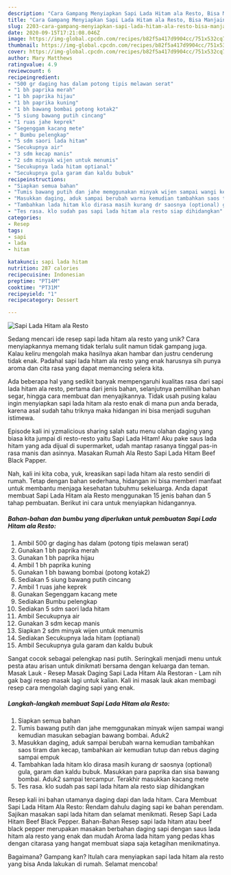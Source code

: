 ```yaml
---
description: "Cara Gampang Menyiapkan Sapi Lada Hitam ala Resto, Bisa Manjain Lidah"
title: "Cara Gampang Menyiapkan Sapi Lada Hitam ala Resto, Bisa Manjain Lidah"
slug: 2203-cara-gampang-menyiapkan-sapi-lada-hitam-ala-resto-bisa-manjain-lidah
date: 2020-09-15T17:21:08.046Z
image: https://img-global.cpcdn.com/recipes/b82f5a417d9904cc/751x532cq70/sapi-lada-hitam-ala-resto-foto-resep-utama.jpg
thumbnail: https://img-global.cpcdn.com/recipes/b82f5a417d9904cc/751x532cq70/sapi-lada-hitam-ala-resto-foto-resep-utama.jpg
cover: https://img-global.cpcdn.com/recipes/b82f5a417d9904cc/751x532cq70/sapi-lada-hitam-ala-resto-foto-resep-utama.jpg
author: Mary Matthews
ratingvalue: 4.9
reviewcount: 6
recipeingredient:
- "500 gr daging has dalam potong tipis melawan serat"
- "1 bh paprika merah"
- "1 bh paprika hijau"
- "1 bh paprika kuning"
- "1 bh bawang bombai potong kotak2"
- "5 siung bawang putih cincang"
- "1 ruas jahe keprek"
- "Segenggam kacang mete"
- " Bumbu pelengkap"
- "5 sdm saori lada hitam"
- "Secukupnya air"
- "3 sdm kecap manis"
- "2 sdm minyak wijen untuk menumis"
- "Secukupnya lada hitam optianal"
- "Secukupnya gula garam dan kaldu bubuk"
recipeinstructions:
- "Siapkan semua bahan"
- "Tumis bawang putih dan jahe memggunakan minyak wijen sampai wangi kemudian masukan sebagian bawang bombai. Aduk2"
- "Masukkan daging, aduk sampai berubah warna kemudian tambahkan saos tiram dan kecap, tambahkan air kemudian tutup dan rebus daging sampai empuk"
- "Tambahkan lada hitam klo dirasa masih kurang dr saosnya (optional) gula, garam dan kaldu bubuk. Masukkan para paprika dan sisa bawang bombai. Aduk2 sampai tercampur. Terakhir masukkan kacang mete"
- "Tes rasa. klo sudah pas sapi lada hitam ala resto siap dihidangkan"
categories:
- Resep
tags:
- sapi
- lada
- hitam

katakunci: sapi lada hitam 
nutrition: 287 calories
recipecuisine: Indonesian
preptime: "PT14M"
cooktime: "PT31M"
recipeyield: "1"
recipecategory: Dessert

---
```



![Sapi Lada Hitam ala Resto](https://img-global.cpcdn.com/recipes/b82f5a417d9904cc/751x532cq70/sapi-lada-hitam-ala-resto-foto-resep-utama.jpg)

Sedang mencari ide resep sapi lada hitam ala resto yang unik? Cara menyiapkannya memang tidak terlalu sulit namun tidak gampang juga. Kalau keliru mengolah maka hasilnya akan hambar dan justru cenderung tidak enak. Padahal sapi lada hitam ala resto yang enak harusnya sih punya aroma dan cita rasa yang dapat memancing selera kita.

Ada beberapa hal yang sedikit banyak mempengaruhi kualitas rasa dari sapi lada hitam ala resto, pertama dari jenis bahan, selanjutnya pemilihan bahan segar, hingga cara membuat dan menyajikannya. Tidak usah pusing kalau ingin menyiapkan sapi lada hitam ala resto enak di mana pun anda berada, karena asal sudah tahu triknya maka hidangan ini bisa menjadi suguhan istimewa.

Episode kali ini yzmalicious sharing salah satu menu olahan daging yang biasa kita jumpai di resto-resto yaitu Sapi Lada Hitam! Aku pake saus lada hitam yang ada dijual di supermarket, udah mantap rasanya tinggal pas-in rasa manis dan asinnya. Masakan Rumah Ala Resto Sapi Lada Hitam Beef Black Papper.


Nah, kali ini kita coba, yuk, kreasikan sapi lada hitam ala resto sendiri di rumah. Tetap dengan bahan sederhana, hidangan ini bisa memberi manfaat untuk membantu menjaga kesehatan tubuhmu sekeluarga. Anda dapat membuat Sapi Lada Hitam ala Resto menggunakan 15 jenis bahan dan 5 tahap pembuatan. Berikut ini cara untuk menyiapkan hidangannya.

<!--inarticleads1-->

##### Bahan-bahan dan bumbu yang diperlukan untuk pembuatan Sapi Lada Hitam ala Resto:

1. Ambil 500 gr daging has dalam (potong tipis melawan serat)
1. Gunakan 1 bh paprika merah
1. Gunakan 1 bh paprika hijau
1. Ambil 1 bh paprika kuning
1. Gunakan 1 bh bawang bombai (potong kotak2)
1. Sediakan 5 siung bawang putih cincang
1. Ambil 1 ruas jahe keprek
1. Gunakan Segenggam kacang mete
1. Sediakan  Bumbu pelengkap
1. Sediakan 5 sdm saori lada hitam
1. Ambil Secukupnya air
1. Gunakan 3 sdm kecap manis
1. Siapkan 2 sdm minyak wijen untuk menumis
1. Sediakan Secukupnya lada hitam (optianal)
1. Ambil Secukupnya gula garam dan kaldu bubuk


Sangat cocok sebagai pelengkap nasi putih. Seringkali menjadi menu untuk pesta atau arisan untuk dinikmati bersama dengan keluarga dan teman. Masak Lauk - Resep Masak Daging Sapi Lada Hitam Ala Restoran - Lam nih gak bagi resep masak lagi untuk kalian. Kali ini masak lauk akan membagi resep cara mengolah daging sapi yang enak. 

<!--inarticleads2-->

##### Langkah-langkah membuat Sapi Lada Hitam ala Resto:

1. Siapkan semua bahan
1. Tumis bawang putih dan jahe memggunakan minyak wijen sampai wangi kemudian masukan sebagian bawang bombai. Aduk2
1. Masukkan daging, aduk sampai berubah warna kemudian tambahkan saos tiram dan kecap, tambahkan air kemudian tutup dan rebus daging sampai empuk
1. Tambahkan lada hitam klo dirasa masih kurang dr saosnya (optional) gula, garam dan kaldu bubuk. Masukkan para paprika dan sisa bawang bombai. Aduk2 sampai tercampur. Terakhir masukkan kacang mete
1. Tes rasa. klo sudah pas sapi lada hitam ala resto siap dihidangkan


Resep kali ini bahan utamanya daging dapi dan lada hitam. Cara Membuat Sapi Lada Hitam Ala Resto: Rendam dahulu daging sapi ke bahan perendam. Sajikan masakan sapi lada hitam dan selamat menikmati. Resep Sapi Lada Hitam Beef Black Pepper. Bahan-Bahan Resep sapi lada hitam atau beef black pepper merupakan masakan berbahan daging sapi dengan saus lada hitam ala resto yang enak dan mudah Aroma lada hitam yang pedas khas dengan citarasa yang hangat membuat siapa saja ketagihan menikmatinya. 

Bagaimana? Gampang kan? Itulah cara menyiapkan sapi lada hitam ala resto yang bisa Anda lakukan di rumah. Selamat mencoba!
